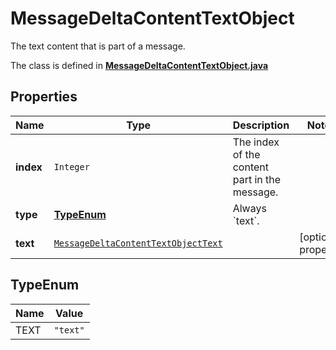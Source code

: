

# MessageDeltaContentTextObject

The text content that is part of a message.

The class is defined in **[MessageDeltaContentTextObject.java](../../src/main/java/org/openapitools/model/MessageDeltaContentTextObject.java)**

## Properties

Name | Type | Description | Notes
------------ | ------------- | ------------- | -------------
**index** | `Integer` | The index of the content part in the message. | 
**type** | [**TypeEnum**](#TypeEnum) | Always &#x60;text&#x60;. | 
**text** | [`MessageDeltaContentTextObjectText`](MessageDeltaContentTextObjectText.md) |  |  [optional property]


## TypeEnum

Name | Value
---- | -----
TEXT | `"text"`



